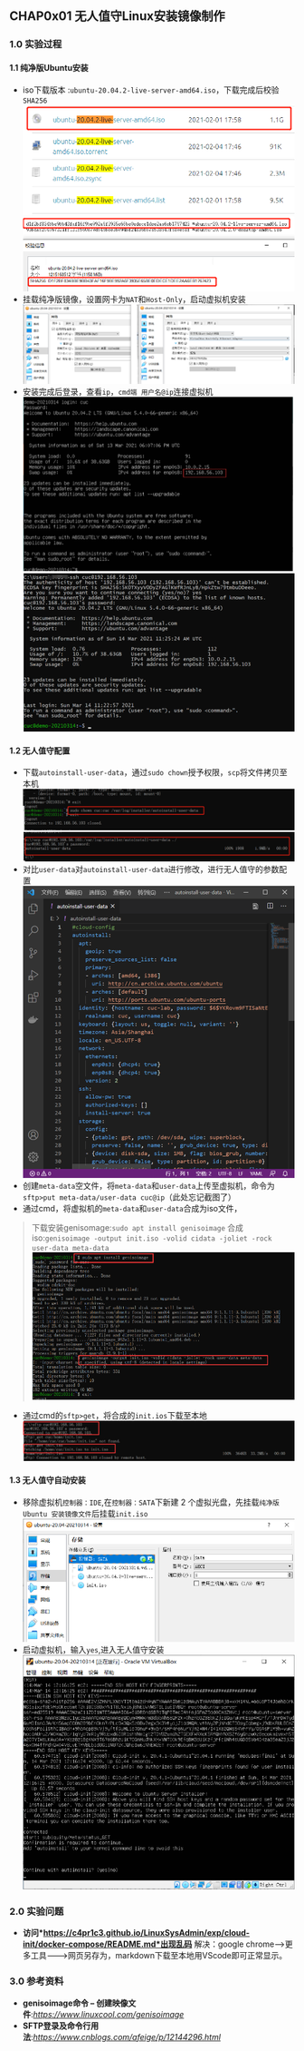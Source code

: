 ## CHAP0x01 无人值守Linux安装镜像制作
### 1.0 实验过程
#### 1.1 纯净版Ubuntu安装
- iso下载版本 :`ubuntu-20.04.2-live-server-amd64.iso`，下载完成后校验`SHA256`
![iso](img/iso.png)
![SHA256](img/SHA256.png)
- 挂载纯净版镜像，设置网卡为`NAT`和`Host-Only`，启动虚拟机安装
![网卡设置](img/网卡.png)
- 安装完成后登录，查看`ip`，`cmd端 用户名@ip`连接虚拟机
![查看ip](img/查看ip.png)
![cmd登录](img/cmd.png)
#### 1.2 无人值守配置
- 下载`autoinstall-user-data`，通过`sudo chown`授予权限，`scp`将文件拷贝至本机
![sudochown](img/chown.png)
![scp](img/scp.png)
- 对比`user-data`对`autoinstall-user-data`进行修改，进行无人值守的参数配置
![user-data](img/user-data.png)
- 创建`meta-data`空文件，将`meta-data`和`user-data`上传至虚拟机，命令为`sftp>put meta-data/user-data cuc@ip`（此处忘记截图了）
- 通过cmd，将虚拟机的`meta-data`和`user-data`合成为iso文件，
> 下载安装genisomage:`sudo apt install genisoimage`
> 合成iso:`genisoimage -output init.iso -volid cidata -joliet -rock user-data meta-data`
![合成iso](img/合成iso.png)
- 通过cmd的`sftp>get`，将合成的`init.ios`下载至本地
![get](img/get.png)
#### 1.3 无人值守自动安装
- 移除虚拟机`控制器：IDE`,在`控制器：SATA`下新建 2 个虚拟光盘，先挂载`纯净版 Ubuntu 安装镜像文件`后挂载`init.iso`
![无人值守挂载](img/无人值守挂载.png)
- 启动虚拟机，输入`yes`,进入无人值守安装
![无人值守安装](img/无人值守.png)

### 2.0 实验问题
- **访问*https://c4pr1c3.github.io/LinuxSysAdmin/exp/cloud-init/docker-compose/README.md*出现乱码**
    解决：google chrome-->更多工具--->网页另存为，markdown下载至本地用VScode即可正常显示。

### 3.0 参考资料
- **genisoimage命令 – 创建映像文件**:*https://www.linuxcool.com/genisoimage*
- **SFTP登录及命令行用法**:*https://www.cnblogs.com/afeige/p/12144296.html*
